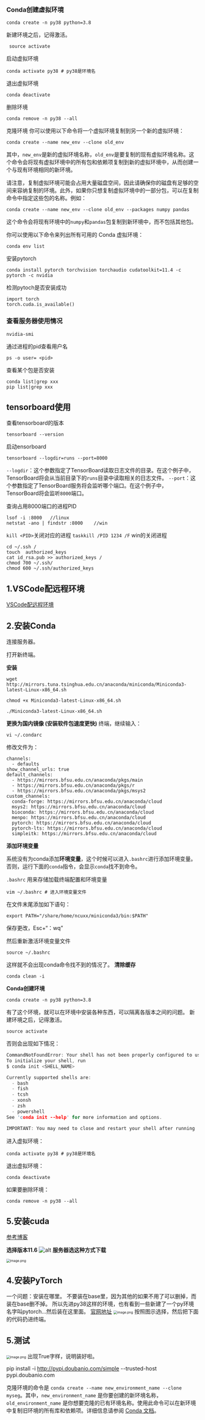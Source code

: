### Conda创建虚拟环境
```shell
conda create -n py38 python=3.8
```
新建环境之后，记得激活。
```shell
 source activate
```
启动虚拟环境
```shell
conda activate py38 # py38是环境名
```
退出虚拟环境
```shell
conda deactivate
```
删除环境
```shell
conda remove -n py38 --all
```

克隆环境
你可以使用以下命令将一个虚拟环境复制到另一个新的虚拟环境：

```shell
conda create --name new_env --clone old_env
```

其中，`new_env`是新的虚拟环境名称，`old_env`是要复制的现有虚拟环境名称。这个命令会将现有虚拟环境中的所有包和依赖项复制到新的虚拟环境中，从而创建一个与现有环境相同的新环境。

请注意，复制虚拟环境可能会占用大量磁盘空间，因此请确保你的磁盘有足够的空间来容纳复制的环境。此外，如果你只想复制虚拟环境中的一部分包，可以在复制命令中指定这些包的名称。例如：

```shell
conda create --name new_env --clone old_env --packages numpy pandas
```

这个命令会将现有环境中的`numpy`和`pandas`包复制到新环境中，而不包括其他包。

你可以使用以下命令来列出所有可用的 Conda 虚拟环境：

```shell
conda env list
```

安装pytorch
```shell
conda install pytorch torchvision torchaudio cudatoolkit=11.4 -c pytorch -c nvidia
```

检测pytoch是否安装成功
```shell
import torch
torch.cuda.is_available()
```

### 查看服务器使用情况
```shell
nvidia-smi
```
通过进程的pid查看用户名

```shell
ps -o user= <pid>
```

查看某个包是否安装
```shell
conda list|grep xxx
pip list|grep xxx
```


## tensorboard使用
查看tensorboard的版本
```shell
tensorboard --version
```

启动ensorboard
```shell
tensorboard --logdir=runs --port=8000

```
`--logdir`：这个参数指定了TensorBoard读取日志文件的目录。在这个例子中，TensorBoard将会从当前目录下的`runs`目录中读取相关的日志文件。
`--port`：这个参数指定了TensorBoard服务将会监听哪个端口。在这个例子中，TensorBoard将会监听`8000`端口。

查询占用8000端口的进程PID
```shell
lsof -i :8000   //linux
netstat -ano | findstr :8000    //win
```
`kill <PID>`关闭对应的进程
`taskkill /PID 1234 /F` win的关闭进程

```
cd ~/.ssh /
touch  authorized_keys 
cat id_rsa.pub >> authorized_keys /
chmod 700 ~/.ssh/
chmod 600 ~/.ssh/authorized_keys
```

## 1.VSCode配远程环境
[VSCode配远程环境](https://zhuanlan.zhihu.com/p/95678121)
## 2.安装Conda
连接服务器。

打开新终端。

**安装**
```shell
wget http://mirrors.tuna.tsinghua.edu.cn/anaconda/miniconda/Miniconda3-latest-Linux-x86_64.sh

chmod +x Miniconda3-latest-Linux-x86_64.sh

./Miniconda3-latest-Linux-x86_64.sh
```
**更换为国内镜像 (安装软件包速度更快)**
终端，继续输入：
```shell
vi ~/.condarc
```
修改文件为：
```shell
channels:
  - defaults
show_channel_urls: true
default_channels:
  - https://mirrors.bfsu.edu.cn/anaconda/pkgs/main
  - https://mirrors.bfsu.edu.cn/anaconda/pkgs/r
  - https://mirrors.bfsu.edu.cn/anaconda/pkgs/msys2
custom_channels:
  conda-forge: https://mirrors.bfsu.edu.cn/anaconda/cloud
  msys2: https://mirrors.bfsu.edu.cn/anaconda/cloud
  bioconda: https://mirrors.bfsu.edu.cn/anaconda/cloud
  menpo: https://mirrors.bfsu.edu.cn/anaconda/cloud
  pytorch: https://mirrors.bfsu.edu.cn/anaconda/cloud
  pytorch-lts: https://mirrors.bfsu.edu.cn/anaconda/cloud
  simpleitk: https://mirrors.bfsu.edu.cn/anaconda/cloud
```
**添加环境变量**

系统没有为conda添加**环境变量**，这个时候可以进入`.bashrc`进行添加环境变量。否则，运行下面的`conda`指令，会显示`conda`找不到命令。

`.bashrc` 用来存储加载终端配置和环境变量
```shell
vim ~/.bashrc # 进入环境变量文件
```
在文件末尾添加如下语句：
```shell
export PATH="/share/home/ncuxx/miniconda3/bin:$PATH"
```
保存更改，Esc+“：wq”

然后重新激活环境变量文件
```shell
source ~/.bashrc
```
这样就不会出现conda命令找不到的情况了。
**清除缓存**
```shell
conda clean -i
```
**Conda创建环境**

```shell
conda create -n py38 python=3.8
```
有了这个环境，就可以在环境中安装各种东西，可以隔离各版本之间的问题。
新建环境之后，记得激活。

```shell
source activate
```
否则会出现如下情况：
```c
CommandNotFoundError: Your shell has not been properly configured to use 'conda activate'.
To initialize your shell, run
$ conda init <SHELL_NAME>

Currently supported shells are:
  - bash
  - fish
  - tcsh
  - xonsh
  - zsh
  - powershell
See 'conda init --help' for more information and options.

IMPORTANT: You may need to close and restart your shell after running 'conda init'.
```
进入虚拟环境：
```shell
conda activate py38 # py38是环境名
```
退出虚拟环境：
```shell
conda deactivate
```
如果要删除环境：
```shell
conda remove -n py38 --all
```
## 5.安装cuda
[参考博客](https://blog.csdn.net/qq_44961869/article/details/115954258)

**选择版本11.6**
![alt](https://i0.hdslb.com/bfs/album/d83747db52e6b7484a22231c451531e799fb3d4a.png)
**服务器选这种方式下载**

<img src="https://i0.hdslb.com/bfs/album/d305b6463105fb3b8ea3732090b419358d0beb39.png" alt="image.png" style="zoom:60%;" />

## 4.安装PyTorch
一个问题：安装在哪里。
不要装在base里，因为其他的如果不用了可以删掉，而装在base删不掉。
所以先进py38这样的环境，也有看到一些新建了一个py环境名字叫pytorch…然后装在这里面。
[官网地址](https://pytorch.org/get-started/locally/)
<img src="http://i0.hdslb.com/bfs/album/79a8e058cae1cda5e4aa426f1d730eb39c657efe.png)" alt="image.png" style="zoom:60%;" />
按照图示选择，然后把下面的代码扔进终端。
## 5.测试
<img src="https://i0.hdslb.com/bfs/album/9aaf847a0b30df7e9cbba67f8f65cf5731cd2888.png" alt="image.png" style="zoom:60%;" />
出现True字样，说明装好啦。


pip install  -i http://pypi.doubanio.com/simple --trusted-host pypi.doubanio.com


克隆环境的命令是 `conda create --name new_environment_name --clone myseg`。其中，`new_environment_name` 是你要创建的新环境名称，`old_environment_name` 是你想要克隆的已有环境名称。使用此命令可以在新环境中复制旧环境的所有库和依赖项。详细信息请参阅 [Conda 文档](https://docs.conda.io/projects/conda/en/latest/user-guide/tasks/manage-environments.html#cloning-an-environment)。


